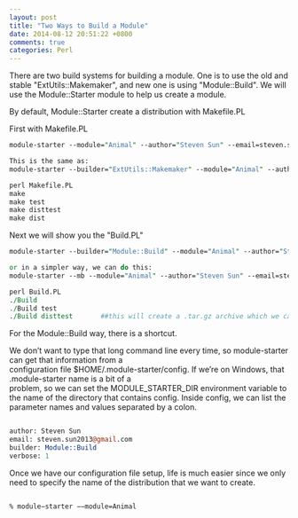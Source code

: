 ```yaml
---
layout: post
title: "Two Ways to Build a Module"
date: 2014-08-12 20:51:22 +0800
comments: true
categories: Perl
---
```

There are two build systems for building a module. One is to use the old and stable "ExtUtils::Makemaker", and new one is using "Module::Build". We will use the Module::Starter module to help us create a module.  

By default, Module::Starter create a distribution with Makefile.PL

First with Makefile.PL  

```pl
module-starter --module="Animal" --author="Steven Sun" --email=steven.sun2013@gmail.com --verbose    

This is the same as:  
module-starter --builder="ExtUtils::Makemaker" --module="Animal" --author="Steven Sun" --email=steven.sun2013@gmail.com --verbose    

perl Makefile.PL   
make
make test   
make disttest  
make dist
```

Next we will show you the "Build.PL"

```pl  
module-starter --builder="Module::Build" --module="Animal" --author="Steven Sun" --email=steven.sun2013@gmail.com --verbose 

or in a simpler way, we can do this:  
module-starter --mb --module="Animal" --author="Steven Sun" --email=steven.sun2013@gmail.com --verbose  

perl Build.PL   
./Build  
./Build test
./Build disttest       ##this will create a .tar.gz archive which we can distribute now.  
```

For the Module::Build way, there is a shortcut.   

We don’t want to type that long command line every time, so module-starter can get that information from a      
configuration file $HOME/.module-starter/config. If we’re on Windows, that .module-starter name is a bit of a      
problem, so we can set the MODULE_STARTER_DIR environment variable to the name of the directory that containsconfig. Inside config, we can list the parameter names and values separated by a colon.

```perl

author: Steven Sun  
email: steven.sun2013@gmail.com  
builder: Module::Build  
verbose: 1
```  
Once we have our configuration file setup, life is much easier since we only need to specify the name of the distribution that we want to create. 

```perl  
% module−starter −−module=Animal  
```